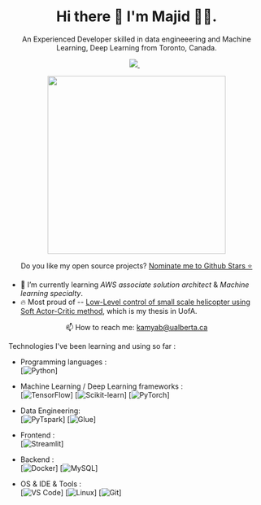 <h1 align='center'>
  Hi there 👋 I'm Majid 👨‍💻.
</h1>

<p align='center'>
  An Experienced Developer skilled in data engineeering and Machine Learning, Deep Learning from Toronto, Canada.
<p align='center'>

<a href="https://github.com/MKamyab1991">
<img src="https://img.shields.io/badge/linkedin-%230077B5.svg?&style=for-the-badge&logo=linkedin&logoColor=white" />
</a>&nbsp;&nbsp;
</p>
</p>

<p align='center'>
  <a href="#"><img src="https://github-readme-stats.vercel.app/api?username=MKamyab1991&show_icons=true&count_private=true&theme=dark" width="350"></a>
</p>

<p align='center'>
  Do you like my open source projects? <a href='https://stars.github.com/nominate/'>Nominate me to Github Stars ⭐</a>
</p>

- 🌱 I’m currently learning *AWS associate solution architect* & *Machine learning specialty*.
- 🔥 Most proud of -- [Low-Level control of small scale helicopter using Soft Actor-Critic method](https://era.library.ualberta.ca/items/7cfade5e-b0fe-4428-9770-f3eddcae6afb/download/87ef967e-3ff7-4695-bd3f-a0879541e766), which is my thesis in UofA.

<p align='center'>
  📫 How to reach me: <a href='mailto:kamyab@ualberta.ca'>kamyab@ualberta.ca</a>
</p>

Technologies I've been learning and using so far :

- Programming languages : <br />
    [![Python](http://img.shields.io/badge/-Python-eee?style=flat-square&logo=python&logoColor#F7BD2F)]
- Machine Learning / Deep Learning frameworks : <br />
    [![TensorFlow](http://img.shields.io/badge/-TensorFlow-eee?style=flat-square&logo=tensorflow&logoColor=FF6F00)]
    [![Scikit-learn](http://img.shields.io/badge/-Scikit--Learn-eee?style=flat-square&logo=scikit-learn&logoColor=e26d00)]
    [![PyTorch](http://img.shields.io/badge/-PyTorch-eee?style=flat-square&logo=pytorch&logoColor=EE4C2C)]
- Data Engineering: <br />
  [![PyTspark](https://img.shields.io/badge/-Pyspark-eee?style=flat-square&logo=Pyspark&logoColor=EE4C2C)]
  [![Glue](https://img.shields.io/badge/-Glue-eee?style=flat-square&logo=Glue&logoColor=EE4C2C)]

- Frontend : <br />
    [![Streamlit](https://img.shields.io/badge/-Streamlit-eee?style=flat-square&logo=streamlit&logoColor=2496ed)]
- Backend : <br />
    [![Docker](https://img.shields.io/badge/-Docker-eee?style=flat-square&logo=docker&logoColor=2496ed)]
    [![MySQL](http://img.shields.io/badge/-MySQL-eee?style=flat-square&logo=mysql&logoColor=4479A1)]
- OS & IDE & Tools : <br />
    [![VS Code](http://img.shields.io/badge/-VS%20Code-eee?style=flat-square&logo=visual-studio-code&logoColor=007ACC)]
    [![Linux](http://img.shields.io/badge/-Linux-eee?style=flat-square&logo=linux&logoColor=D67A10)]
    [![Git](http://img.shields.io/badge/-Git-eee?style=flat-square&logo=git&logoColor=F05032)]
  

